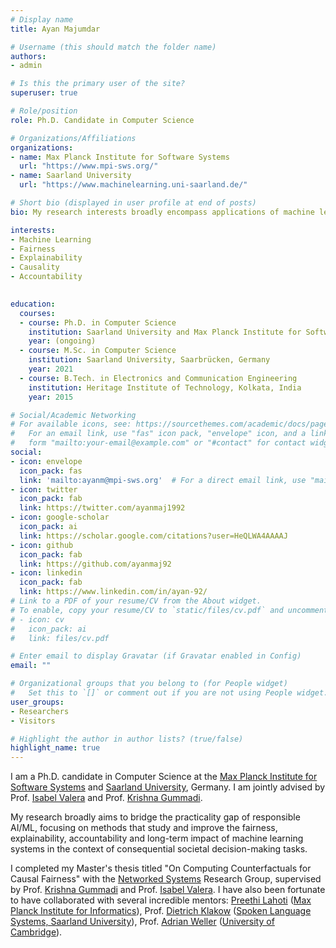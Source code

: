 ```yaml
---
# Display name
title: Ayan Majumdar

# Username (this should match the folder name)
authors:
- admin

# Is this the primary user of the site?
superuser: true

# Role/position
role: Ph.D. Candidate in Computer Science

# Organizations/Affiliations
organizations:
- name: Max Planck Institute for Software Systems
  url: "https://www.mpi-sws.org/"
- name: Saarland University
  url: "https://www.machinelearning.uni-saarland.de/"

# Short bio (displayed in user profile at end of posts)
bio: My research interests broadly encompass applications of machine learning in decision-making and high-stakes scenarios while ensuring the fairness, explainability and robustness of such systems. 

interests:
- Machine Learning
- Fairness
- Explainability
- Causality
- Accountability
 

education:
  courses:
  - course: Ph.D. in Computer Science
    institution: Saarland University and Max Planck Institute for Software Systems, Saarbrücken, Germany
    year: (ongoing)
  - course: M.Sc. in Computer Science
    institution: Saarland University, Saarbrücken, Germany
    year: 2021
  - course: B.Tech. in Electronics and Communication Engineering
    institution: Heritage Institute of Technology, Kolkata, India
    year: 2015

# Social/Academic Networking
# For available icons, see: https://sourcethemes.com/academic/docs/page-builder/#icons
#   For an email link, use "fas" icon pack, "envelope" icon, and a link in the
#   form "mailto:your-email@example.com" or "#contact" for contact widget.
social:
- icon: envelope
  icon_pack: fas
  link: 'mailto:ayanm@mpi-sws.org'  # For a direct email link, use "mailto:test@example.org".
- icon: twitter
  icon_pack: fab
  link: https://twitter.com/ayanmaj1992
- icon: google-scholar
  icon_pack: ai
  link: https://scholar.google.com/citations?user=HeQLWA4AAAAJ
- icon: github
  icon_pack: fab
  link: https://github.com/ayanmaj92
- icon: linkedin
  icon_pack: fab
  link: https://www.linkedin.com/in/ayan-92/
# Link to a PDF of your resume/CV from the About widget.
# To enable, copy your resume/CV to `static/files/cv.pdf` and uncomment the lines below.
# - icon: cv
#   icon_pack: ai
#   link: files/cv.pdf

# Enter email to display Gravatar (if Gravatar enabled in Config)
email: ""

# Organizational groups that you belong to (for People widget)
#   Set this to `[]` or comment out if you are not using People widget.
user_groups:
- Researchers
- Visitors

# Highlight the author in author lists? (true/false)
highlight_name: true
---
```


I am a Ph.D. candidate in Computer Science at the [Max Planck Institute for Software Systems](https://www.mpi-sws.org/) and [Saarland University](https://machinelearning.uni-saarland.de), Germany. I am jointly advised by Prof. [Isabel Valera](https://ivaleram.github.io/) and Prof. [Krishna Gummadi](https://people.mpi-sws.org/~gummadi/).   

My research broadly aims to bridge the practicality gap of responsible AI/ML, focusing on methods that study and improve the fairness, explainability, accountability and long-term impact of machine learning systems in the context of consequential societal decision-making tasks.

I completed my Master's thesis titled "On Computing Counterfactuals for Causal Fairness" with the [Networked Systems](https://people.mpi-sws.org/~gummadi/) Research Group, supervised by Prof. [Krishna Gummadi](https://people.mpi-sws.org/~gummadi/) and Prof. [Isabel Valera](https://ivaleram.github.io/). I have also been fortunate to have collaborated with several incredible mentors: [Preethi Lahoti](https://people.mpi-inf.mpg.de/~plahoti/) ([Max Planck Institute for Informatics](https://www.mpi-inf.mpg.de/departments/databases-and-information-systems)), Prof. [Dietrich Klakow](http://scholar.google.de/citations?user=_HtGYmoAAAAJ&hl=de) ([Spoken Language Systems, Saarland University](https://www.lsv.uni-saarland.de/)), Prof. [Adrian Weller](http://mlg.eng.cam.ac.uk/adrian/) ([University of Cambridge](http://mlg.eng.cam.ac.uk/)).

